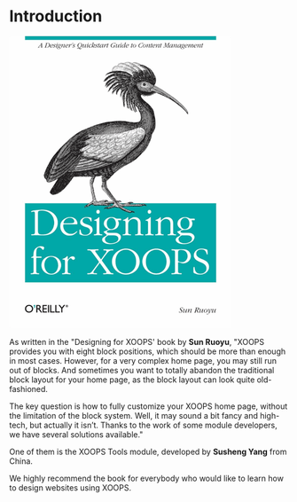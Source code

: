 # Introduction

![](/en/assets/bookCover.jpg)



As written in the "Designing for XOOPS'  book by **Sun Ruoyu**, "XOOPS provides you with eight block positions, which should be more than enough in most cases. However, for a very complex home page, you may still run out of blocks. And sometimes you want to totally abandon the traditional block layout for your home page, as the block layout can look quite old-fashioned.

The key question is how to fully customize your XOOPS home page, without the limitation of the block system. Well, it may sound a bit fancy and high-tech, but actually it isn’t. Thanks to the work of some module developers, we have several solutions available."

One of them is the XOOPS Tools module, developed by **Susheng Yang** from China.

We highly recommend the book for everybody who would like to learn how to design websites using XOOPS.



